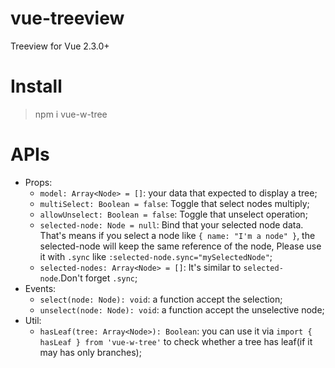 # vue-treeview
Treeview for Vue 2.3.0+
# Install
> npm i vue-w-tree
# APIs
+ Props:
   * `model: Array<Node> = []`: your data that expected to display a tree;
   * `multiSelect: Boolean = false`: Toggle that select nodes multiply;
   * `allowUnselect: Boolean = false`: Toggle that unselect operation;
   * `selected-node: Node = null`: Bind that your selected node data. That's means if you select a node like `{ name: "I'm a node" }`, the    selected-node will keep the same reference of the node, Please use it with `.sync` like `:selected-node.sync="mySelectedNode"`;
   * `selected-nodes: Array<Node> = []`: It's similar to `selected-node`.Don't forget `.sync`;
+ Events:
   * `select(node: Node): void`: a function accept the selection;
   * `unselect(node: Node): void`: a function accept the unselective node;
+ Util:
   * `hasLeaf(tree: Array<Node>): Boolean`: you can use it via `import { hasLeaf } from 'vue-w-tree'` to check whether a tree has leaf(if    it may has only branches);
